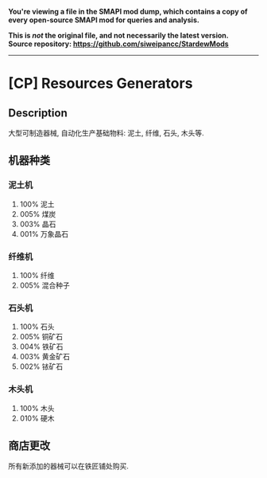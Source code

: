 **You're viewing a file in the SMAPI mod dump, which contains a copy of every open-source SMAPI mod
for queries and analysis.**

**This is _not_ the original file, and not necessarily the latest version.**  
**Source repository: https://github.com/siweipancc/StardewMods**

----

# [CP] Resources Generators

## Description

大型可制造器械, 自动化生产基础物料: 泥土, 纤维, 石头, 木头等.

## 机器种类

### 泥土机

1. 100% 泥土
2. 005% 煤炭
3. 003% 晶石
4. 001% 万象晶石

### 纤维机

1. 100% 纤维
2. 005% 混合种子

### 石头机

1. 100% 石头
2. 005% 铜矿石
3. 004% 铁矿石
4. 003% 黄金矿石
5. 002% 铱矿石

### 木头机

1. 100% 木头
2. 010% 硬木

## 商店更改

所有新添加的器械可以在铁匠铺处购买.